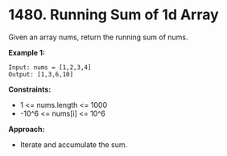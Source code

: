 # 1480. Running Sum of 1d Array

Given an array nums, return the running sum of nums.

**Example 1:**
```
Input: nums = [1,2,3,4]
Output: [1,3,6,10]
```

**Constraints:**
- 1 <= nums.length <= 1000
- -10^6 <= nums[i] <= 10^6

**Approach:**
- Iterate and accumulate the sum.